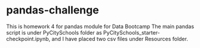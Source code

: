 # pandas-challenge
This is homework 4 for pandas module for Data Bootcamp
The main pandas script is under PyCitySchools folder as PyCitySchools_starter-checkpoint.ipynb, and I have placed two csv files under Resources folder.

